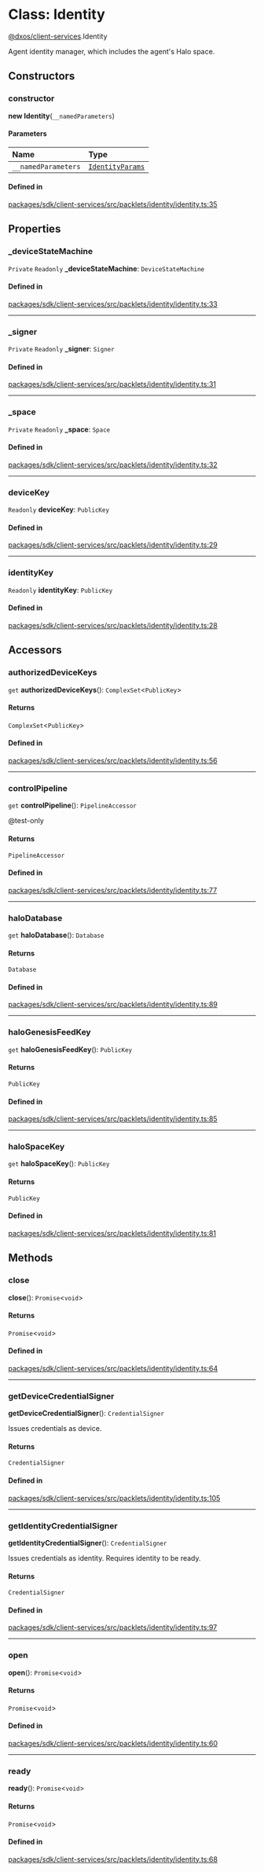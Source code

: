 # Class: Identity

[@dxos/client-services](../modules/dxos_client_services.md).Identity

Agent identity manager, which includes the agent's Halo space.

## Constructors

### constructor

**new Identity**(`__namedParameters`)

#### Parameters

| Name | Type |
| :------ | :------ |
| `__namedParameters` | [`IdentityParams`](../types/dxos_client_services.IdentityParams.md) |

#### Defined in

[packages/sdk/client-services/src/packlets/identity/identity.ts:35](https://github.com/dxos/dxos/blob/main/packages/sdk/client-services/src/packlets/identity/identity.ts#L35)

## Properties

### \_deviceStateMachine

 `Private` `Readonly` **\_deviceStateMachine**: `DeviceStateMachine`

#### Defined in

[packages/sdk/client-services/src/packlets/identity/identity.ts:33](https://github.com/dxos/dxos/blob/main/packages/sdk/client-services/src/packlets/identity/identity.ts#L33)

___

### \_signer

 `Private` `Readonly` **\_signer**: `Signer`

#### Defined in

[packages/sdk/client-services/src/packlets/identity/identity.ts:31](https://github.com/dxos/dxos/blob/main/packages/sdk/client-services/src/packlets/identity/identity.ts#L31)

___

### \_space

 `Private` `Readonly` **\_space**: `Space`

#### Defined in

[packages/sdk/client-services/src/packlets/identity/identity.ts:32](https://github.com/dxos/dxos/blob/main/packages/sdk/client-services/src/packlets/identity/identity.ts#L32)

___

### deviceKey

 `Readonly` **deviceKey**: `PublicKey`

#### Defined in

[packages/sdk/client-services/src/packlets/identity/identity.ts:29](https://github.com/dxos/dxos/blob/main/packages/sdk/client-services/src/packlets/identity/identity.ts#L29)

___

### identityKey

 `Readonly` **identityKey**: `PublicKey`

#### Defined in

[packages/sdk/client-services/src/packlets/identity/identity.ts:28](https://github.com/dxos/dxos/blob/main/packages/sdk/client-services/src/packlets/identity/identity.ts#L28)

## Accessors

### authorizedDeviceKeys

`get` **authorizedDeviceKeys**(): `ComplexSet`<`PublicKey`\>

#### Returns

`ComplexSet`<`PublicKey`\>

#### Defined in

[packages/sdk/client-services/src/packlets/identity/identity.ts:56](https://github.com/dxos/dxos/blob/main/packages/sdk/client-services/src/packlets/identity/identity.ts#L56)

___

### controlPipeline

`get` **controlPipeline**(): `PipelineAccessor`

@test-only

#### Returns

`PipelineAccessor`

#### Defined in

[packages/sdk/client-services/src/packlets/identity/identity.ts:77](https://github.com/dxos/dxos/blob/main/packages/sdk/client-services/src/packlets/identity/identity.ts#L77)

___

### haloDatabase

`get` **haloDatabase**(): `Database`

#### Returns

`Database`

#### Defined in

[packages/sdk/client-services/src/packlets/identity/identity.ts:89](https://github.com/dxos/dxos/blob/main/packages/sdk/client-services/src/packlets/identity/identity.ts#L89)

___

### haloGenesisFeedKey

`get` **haloGenesisFeedKey**(): `PublicKey`

#### Returns

`PublicKey`

#### Defined in

[packages/sdk/client-services/src/packlets/identity/identity.ts:85](https://github.com/dxos/dxos/blob/main/packages/sdk/client-services/src/packlets/identity/identity.ts#L85)

___

### haloSpaceKey

`get` **haloSpaceKey**(): `PublicKey`

#### Returns

`PublicKey`

#### Defined in

[packages/sdk/client-services/src/packlets/identity/identity.ts:81](https://github.com/dxos/dxos/blob/main/packages/sdk/client-services/src/packlets/identity/identity.ts#L81)

## Methods

### close

**close**(): `Promise`<`void`\>

#### Returns

`Promise`<`void`\>

#### Defined in

[packages/sdk/client-services/src/packlets/identity/identity.ts:64](https://github.com/dxos/dxos/blob/main/packages/sdk/client-services/src/packlets/identity/identity.ts#L64)

___

### getDeviceCredentialSigner

**getDeviceCredentialSigner**(): `CredentialSigner`

Issues credentials as device.

#### Returns

`CredentialSigner`

#### Defined in

[packages/sdk/client-services/src/packlets/identity/identity.ts:105](https://github.com/dxos/dxos/blob/main/packages/sdk/client-services/src/packlets/identity/identity.ts#L105)

___

### getIdentityCredentialSigner

**getIdentityCredentialSigner**(): `CredentialSigner`

Issues credentials as identity.
Requires identity to be ready.

#### Returns

`CredentialSigner`

#### Defined in

[packages/sdk/client-services/src/packlets/identity/identity.ts:97](https://github.com/dxos/dxos/blob/main/packages/sdk/client-services/src/packlets/identity/identity.ts#L97)

___

### open

**open**(): `Promise`<`void`\>

#### Returns

`Promise`<`void`\>

#### Defined in

[packages/sdk/client-services/src/packlets/identity/identity.ts:60](https://github.com/dxos/dxos/blob/main/packages/sdk/client-services/src/packlets/identity/identity.ts#L60)

___

### ready

**ready**(): `Promise`<`void`\>

#### Returns

`Promise`<`void`\>

#### Defined in

[packages/sdk/client-services/src/packlets/identity/identity.ts:68](https://github.com/dxos/dxos/blob/main/packages/sdk/client-services/src/packlets/identity/identity.ts#L68)
